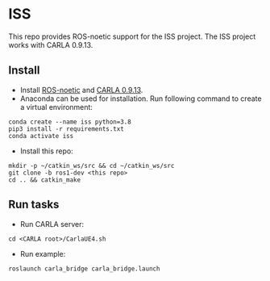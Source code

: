 # ISS
This repo provides ROS-noetic support for the ISS project. The ISS project works with CARLA 0.9.13.

## Install
- Install [ROS-noetic](http://wiki.ros.org/noetic/Installation/Ubuntu) and [CARLA 0.9.13](https://carla.readthedocs.io/en/0.9.13/start_quickstart/).
- Anaconda can be used for installation. Run following command to create a virtual environment:
```
conda create --name iss python=3.8
pip3 install -r requirements.txt
conda activate iss
```
- Install this repo:
```
mkdir -p ~/catkin_ws/src && cd ~/catkin_ws/src
git clone -b ros1-dev <this repo>
cd .. && catkin_make
```
## Run tasks
- Run CARLA server:
```
cd <CARLA root>/CarlaUE4.sh
```
- Run example:
```
roslaunch carla_bridge carla_bridge.launch
``` 